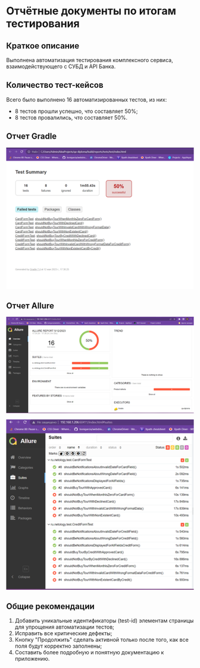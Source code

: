 # Отчётные документы по итогам тестирования

## Краткое описание

Выполнена автоматизация тестирования комплексного сервиса, взаимодействующего с СУБД и API Банка.

## Количество тест-кейсов
Всего было выполнено 16 автоматизированных тестов, из них:

- 8 тестов прошли успешно, что составляет 50%;
- 8 тестов провалились, что составляет 50%.

## Отчет Gradle
![img_3.png](img_3.png)

## Отчет Allure

![img_1.png](img_1.png)

![img_2.png](img_2.png)


## Общие рекомендации

1. Добавить уникальные идентификаторы (test-id) элементам страницы для упрощения автоматизации тестов;
2. Исправить все критические дефекты;
3. Кнопку "Продолжить" сделать активной только после того, как все поля будут корректно заполнены;
4. Составить более подробную и понятную документацию к приложению. 
